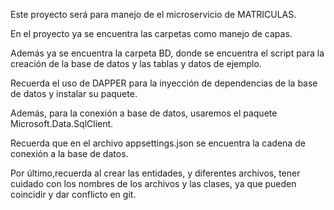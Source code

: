 ﻿Este proyecto será para manejo de el microservicio de MATRICULAS.

En el proyecto ya se encuentra las carpetas como manejo de capas. 

Además ya se encuentra la carpeta BD, donde se encuentra el script para la creación de la base de datos y las tablas y datos de ejemplo.

Recuerda el uso de DAPPER para la inyección de dependencias de la base de datos y instalar su paquete.

Además, para la conexión a base de datos, usaremos el paquete Microsoft.Data.SqlClient.

Recuerda que en el archivo appsettings.json se encuentra la cadena de conexión a la base de datos.

Por último,recuerda al crear las entidades, y diferentes archivos, tener cuidado con los nombres de los archivos y las clases, ya que
pueden coincidir y dar conflicto en git.